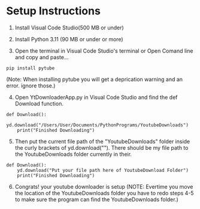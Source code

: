 # Setup Instructions 

1. Install Visual Code Studio(500 MB or under)

2. Install Python 3.11 (90 MB or under or more)

3. Open the terminal in Visual Code Studio's terminal or Open Comand line and copy and paste...

`pip install pytube`

(Note: When installing pytube you will get a deprication warning and an error. ignore those.)

4. Open YtDownloaderApp.py in Visual Code Studio and find the def Download function.

```
def Download():
    yd.download("/Users/User/Documents/PythonPrograms/YoutubeDownloads")
    print("Finished Downloading")
```

5. Then put the current file path of the "YoutubeDownloads" folder inside the curly brackets of yd.download(""). There should be my file path to the YoutubeDownloads folder currently in their.

```
def Download():
    yd.download("Put your file path here of YoutubeDownload Folder")
    print("Finished Downloading")
```

6. Congrats! your youtube downloader is setup (NOTE: Evertime you move the location of the YoutubeDownloads folder you have to redo steps 4-5 to make sure the program can find the YoutubeDownloads folder.)